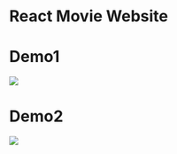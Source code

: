 # React Movie Website


# Demo1
![](/Users/richeyjay/Desktop/React_Movie_Website/React-Movie-Proj-Demo1.gif)

# Demo2

![](/Users/richeyjay/Desktop/React_Movie_Website/React-Movie-Proj-Demo2.gif)




